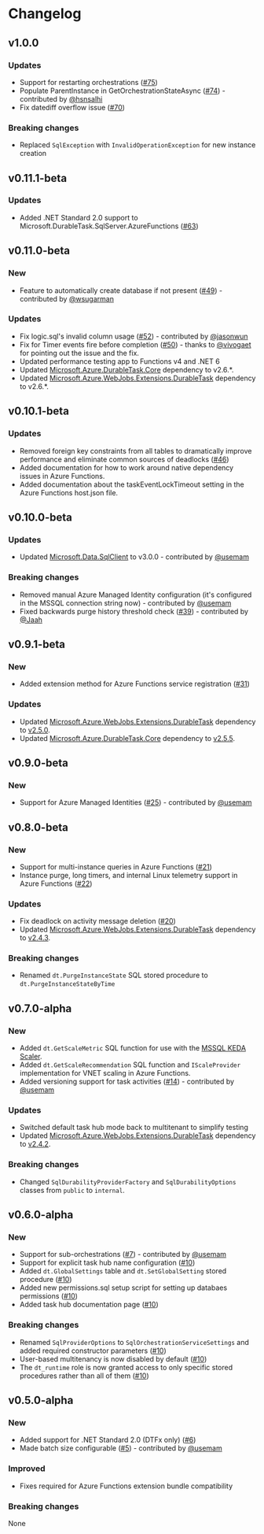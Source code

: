 # Changelog

## v1.0.0

### Updates

* Support for restarting orchestrations ([#75](https://github.com/microsoft/durabletask-mssql/pull/75))
* Populate ParentInstance in GetOrchestrationStateAsync ([#74](https://github.com/microsoft/durabletask-mssql/pull/74)) - contributed by [@hsnsalhi](https://github.com/hsnsalhi)
* Fix datediff overflow issue ([#70](https://github.com/microsoft/durabletask-mssql/pull/75))

### Breaking changes

* Replaced `SqlException` with `InvalidOperationException` for new instance creation

## v0.11.1-beta

### Updates

* Added .NET Standard 2.0 support to Microsoft.DurableTask.SqlServer.AzureFunctions ([#63](https://github.com/microsoft/durabletask-mssql/pull/63))

## v0.11.0-beta

### New

* Feature to automatically create database if not present ([#49](https://github.com/microsoft/durabletask-mssql/pull/49)) - contributed by [@wsugarman](https://github.com/wsugarman)

### Updates

* Fix logic.sql's invalid column usage ([#52](https://github.com/microsoft/durabletask-mssql/pull/52)) - contributed by [@jasonwun](https://github.com/jasonwun)
* Fix for Timer events fire before completion ([#50](https://github.com/microsoft/durabletask-mssql/issues/50)) - thanks to [@vivogaet](https://github.com/vivogaet) for pointing out the issue and the fix.
* Updated performance testing app to Functions v4 and .NET 6
* Updated [Microsoft.Azure.DurableTask.Core](https://www.nuget.org/packages/Microsoft.Azure.DurableTask.Core) dependency to v2.6.*.
* Updated [Microsoft.Azure.WebJobs.Extensions.DurableTask](https://www.nuget.org/packages/Microsoft.Azure.WebJobs.Extensions.DurableTask) dependency to v2.6.*.

## v0.10.1-beta

### Updates

* Removed foreign key constraints from all tables to dramatically improve performance and eliminate common sources of deadlocks ([#46](https://github.com/microsoft/durabletask-mssql/pull/46))
* Added documentation for how to work around native dependency issues in Azure Functions.
* Added documentation about the taskEventLockTimeout setting in the Azure Functions host.json file.

## v0.10.0-beta

### Updates

* Updated [Microsoft.Data.SqlClient](https://www.nuget.org/packages/Microsoft.Data.SqlClient) to v3.0.0 - contributed by [@usemam](https://github.com/usemam)

### Breaking changes

* Removed manual Azure Managed Identity configuration (it's configured in the MSSQL connection string now) - contributed by [@usemam](https://github.com/usemam)
* Fixed backwards purge history threshold check ([#39](https://github.com/microsoft/durabletask-mssql/pull/39)) - contributed by [@Jaah](https://github.com/Jaah)

## v0.9.1-beta

### New

* Added extension method for Azure Functions service registration ([#31](https://github.com/microsoft/durabletask-mssql/pull/31))

### Updates

* Updated [Microsoft.Azure.WebJobs.Extensions.DurableTask](https://www.nuget.org/packages/Microsoft.Azure.WebJobs.Extensions.DurableTask) dependency to [v2.5.0](https://github.com/Azure/azure-functions-durable-extension/releases/tag/v2.5.0).
* Updated [Microsoft.Azure.DurableTask.Core](https://www.nuget.org/packages/Microsoft.Azure.DurableTask.Core) dependency to [v2.5.5](https://github.com/Azure/durabletask/releases/tag/durabletask.core-v2.5.5).

## v0.9.0-beta

### New

* Support for Azure Managed Identities ([#25](https://github.com/microsoft/durabletask-mssql/pull/25)) - contributed by [@usemam](https://github.com/usemam)

## v0.8.0-beta

### New

* Support for multi-instance queries in Azure Functions ([#21](https://github.com/microsoft/durabletask-mssql/pull/21))
* Instance purge, long timers, and internal Linux telemetry support in Azure Functions ([#22](https://github.com/microsoft/durabletask-mssql/pull/22))

### Updates

* Fix deadlock on activity message deletion ([#20](https://github.com/microsoft/durabletask-mssql/pull/20))
* Updated [Microsoft.Azure.WebJobs.Extensions.DurableTask](https://www.nuget.org/packages/Microsoft.Azure.WebJobs.Extensions.DurableTask) dependency to [v2.4.3](https://github.com/Azure/azure-functions-durable-extension/releases/tag/v2.4.3).

### Breaking changes

* Renamed `dt.PurgeInstanceState` SQL stored procedure to `dt.PurgeInstanceStateByTime`

## v0.7.0-alpha

### New

* Added `dt.GetScaleMetric` SQL function for use with the [MSSQL KEDA Scaler](https://keda.sh/docs/scalers/mssql/).
* Added `dt.GetScaleRecommendation` SQL function and `IScaleProvider` implementation for VNET scaling in Azure Functions.
* Added versioning support for task activities ([#14](https://github.com/microsoft/durabletask-mssql/pull/14)) - contributed by [@usemam](https://github.com/usemam)

### Updates

* Switched default task hub mode back to multitenant to simplify testing
* Updated [Microsoft.Azure.WebJobs.Extensions.DurableTask](https://www.nuget.org/packages/Microsoft.Azure.WebJobs.Extensions.DurableTask) dependency to [v2.4.2](https://github.com/Azure/azure-functions-durable-extension/releases/tag/v2.4.2).

### Breaking changes

* Changed `SqlDurabilityProviderFactory` and `SqlDurabilityOptions` classes from `public` to `internal`.

## v0.6.0-alpha

### New

* Support for sub-orchestrations ([#7](https://github.com/microsoft/durabletask-mssql/pull/7)) - contributed by [@usemam](https://github.com/usemam)
* Support for explicit task hub name configuration ([#10](https://github.com/microsoft/durabletask-mssql/pull/10))
* Added `dt.GlobalSettings` table and `dt.SetGlobalSetting` stored procedure ([#10](https://github.com/microsoft/durabletask-mssql/pull/10))
* Added new permissions.sql setup script for setting up databaes permissions ([#10](https://github.com/microsoft/durabletask-mssql/pull/10))
* Added task hub documentation page ([#10](https://github.com/microsoft/durabletask-mssql/pull/10))

### Breaking changes

* Renamed `SqlProviderOptions` to `SqlOrchestrationServiceSettings` and added required constructor parameters ([#10](https://github.com/microsoft/durabletask-mssql/pull/10))
* User-based multitenancy is now disabled by default ([#10](https://github.com/microsoft/durabletask-mssql/pull/10))
* The `dt_runtime` role is now granted access to only specific stored procedures rather than all of them ([#10](https://github.com/microsoft/durabletask-mssql/pull/10))

## v0.5.0-alpha

### New

* Added support for .NET Standard 2.0 (DTFx only) ([#6](https://github.com/microsoft/durabletask-mssql/pull/6))
* Made batch size configurable ([#5](https://github.com/microsoft/durabletask-mssql/pull/5)) - contributed by [@usemam](https://github.com/usemam)

### Improved

* Fixes required for Azure Functions extension bundle compatibility

### Breaking changes

None
